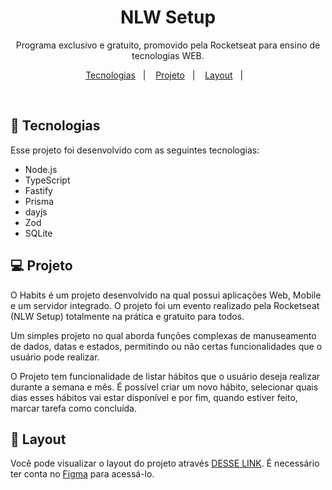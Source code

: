 <h1 align="center"> NLW Setup </h1>

<p align="center">
Programa exclusivo e gratuito, promovido pela Rocketseat para ensino de tecnologias WEB. <br/>
<a href=""</a>
</p>

<p align="center">
  <a href="https://www.typescriptlang.org/">Tecnologias</a>&nbsp;&nbsp;&nbsp;|&nbsp;&nbsp;&nbsp;
  <a href="#-projeto">Projeto</a>&nbsp;&nbsp;&nbsp;|&nbsp;&nbsp;&nbsp;
  <a href="https://www.figma.com/file/v5Jkd8x9hosxf95D1pxjwf/Habits-(i)-(Community)?node-id=6%3A343&t=Hbz9rp8VZfJohYRx-0-layout">Layout</a>&nbsp;&nbsp;&nbsp;|&nbsp;&nbsp;&nbsp;
</p>


<br>


## 🚀 Tecnologias

Esse projeto foi desenvolvido com as seguintes tecnologias:

- Node.js
- TypeScript
- Fastify
- Prisma
- dayjs
- Zod
- SQLite

## 💻 Projeto

O Habits é um projeto desenvolvido na qual possui aplicações Web, Mobile e um servidor integrado. O projeto foi um evento realizado pela Rocketseat (NLW Setup)
totalmente na prática e gratuito para todos.

Um simples projeto no qual aborda funções complexas de manuseamento de dados, datas e estados, permitindo ou não certas funcionalidades que o usuário pode realizar.

O Projeto tem funcionalidade de listar hábitos que o usuário deseja realizar durante a semana e mês. É possível criar um novo hábito, selecionar quais dias esses hábitos vai estar
disponível e por fim, quando estiver feito, marcar tarefa como concluída.



## 🔖 Layout

Você pode visualizar o layout do projeto através [DESSE LINK](https://www.figma.com/file/v5Jkd8x9hosxf95D1pxjwf/Habits-(i)-(Community)?node-id=6%3A343&t=Hbz9rp8VZfJohYRx-0). É necessário ter conta no [Figma](https://figma.com) para acessá-lo.
